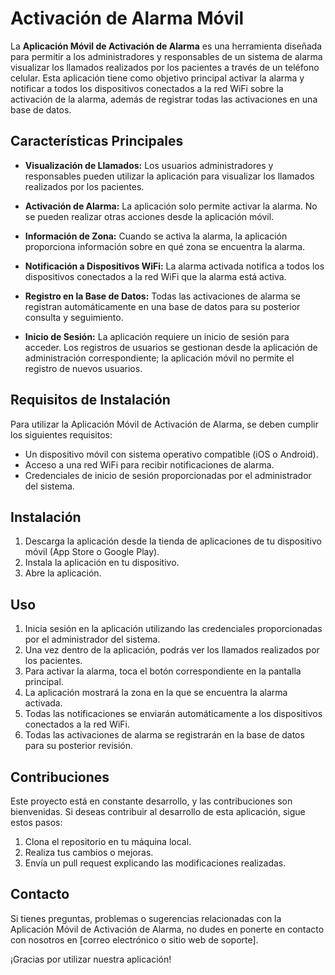 # Activación de Alarma Móvil

La **Aplicación Móvil de Activación de Alarma** es una herramienta diseñada para permitir a los administradores y responsables de un sistema de alarma visualizar los llamados realizados por los pacientes a través de un teléfono celular. Esta aplicación tiene como objetivo principal activar la alarma y notificar a todos los dispositivos conectados a la red WiFi sobre la activación de la alarma, además de registrar todas las activaciones en una base de datos.

## Características Principales

- **Visualización de Llamados:** Los usuarios administradores y responsables pueden utilizar la aplicación para visualizar los llamados realizados por los pacientes.

- **Activación de Alarma:** La aplicación solo permite activar la alarma. No se pueden realizar otras acciones desde la aplicación móvil.

- **Información de Zona:** Cuando se activa la alarma, la aplicación proporciona información sobre en qué zona se encuentra la alarma.

- **Notificación a Dispositivos WiFi:** La alarma activada notifica a todos los dispositivos conectados a la red WiFi que la alarma está activa.

- **Registro en la Base de Datos:** Todas las activaciones de alarma se registran automáticamente en una base de datos para su posterior consulta y seguimiento.

- **Inicio de Sesión:** La aplicación requiere un inicio de sesión para acceder. Los registros de usuarios se gestionan desde la aplicación de administración correspondiente; la aplicación móvil no permite el registro de nuevos usuarios.

## Requisitos de Instalación

Para utilizar la Aplicación Móvil de Activación de Alarma, se deben cumplir los siguientes requisitos:

- Un dispositivo móvil con sistema operativo compatible (iOS o Android).
- Acceso a una red WiFi para recibir notificaciones de alarma.
- Credenciales de inicio de sesión proporcionadas por el administrador del sistema.

## Instalación

1. Descarga la aplicación desde la tienda de aplicaciones de tu dispositivo móvil (App Store o Google Play).
2. Instala la aplicación en tu dispositivo.
3. Abre la aplicación.

## Uso

1. Inicia sesión en la aplicación utilizando las credenciales proporcionadas por el administrador del sistema.
2. Una vez dentro de la aplicación, podrás ver los llamados realizados por los pacientes.
3. Para activar la alarma, toca el botón correspondiente en la pantalla principal.
4. La aplicación mostrará la zona en la que se encuentra la alarma activada.
5. Todas las notificaciones se enviarán automáticamente a los dispositivos conectados a la red WiFi.
6. Todas las activaciones de alarma se registrarán en la base de datos para su posterior revisión.

## Contribuciones

Este proyecto está en constante desarrollo, y las contribuciones son bienvenidas. Si deseas contribuir al desarrollo de esta aplicación, sigue estos pasos:

1. Clona el repositorio en tu máquina local.
2. Realiza tus cambios o mejoras.
3. Envía un pull request explicando las modificaciones realizadas.

## Contacto

Si tienes preguntas, problemas o sugerencias relacionadas con la Aplicación Móvil de Activación de Alarma, no dudes en ponerte en contacto con nosotros en [correo electrónico o sitio web de soporte].

¡Gracias por utilizar nuestra aplicación!